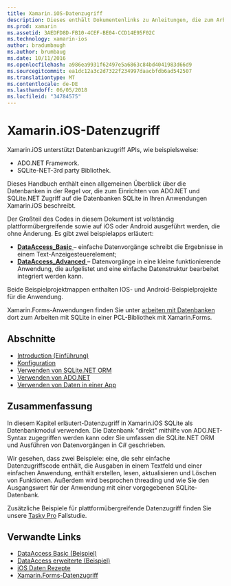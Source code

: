 ```yaml
---
title: Xamarin.iOS-Datenzugriff
description: Dieses enthält Dokumentenlinks zu Anleitungen, die zum Arbeiten mit lokalen Datenbanken in einer Anwendung Xamarin.iOS beschreiben. Verknüpften Inhalt erläutert SQLite.NET und ADO.NET.
ms.prod: xamarin
ms.assetid: 3AEDFD8D-FB10-4CEF-BE04-CCD14E95F02C
ms.technology: xamarin-ios
author: bradumbaugh
ms.author: brumbaug
ms.date: 10/11/2016
ms.openlocfilehash: a986ea9931f62497e5a6863c84bd4041983d66d9
ms.sourcegitcommit: ea1dc12a3c2d7322f234997daacbfdb6ad542507
ms.translationtype: MT
ms.contentlocale: de-DE
ms.lasthandoff: 06/05/2018
ms.locfileid: "34784575"
---
```

# <a name="xamarinios-data-access"></a>Xamarin.iOS-Datenzugriff

Xamarin.iOS unterstützt Datenbankzugriff APIs, wie beispielsweise:

-  ADO.NET Framework.
-  SQLite-NET-3rd party Bibliothek.

Dieses Handbuch enthält einen allgemeinen Überblick über die Datenbanken in der Regel vor, die zum Einrichten von ADO.NET und SQLite.NET Zugriff auf die Datenbanken SQLite in Ihren Anwendungen Xamarin.iOS beschreibt. 

Der Großteil des Codes in diesem Dokument ist vollständig plattformübergreifende sowie auf iOS oder Android ausgeführt werden, die ohne Änderung. Es gibt zwei beispielapps erläutert:

-  [**DataAccess_Basic** ](https://github.com/xamarin/mobile-samples/tree/master/DataAccess/Basic) – einfache Datenvorgänge schreibt die Ergebnisse in einem Text-Anzeigesteuerelement;
-  [**DataAccess_Advanced** ](https://github.com/xamarin/mobile-samples/tree/master/DataAccess/Advanced) – Datenvorgänge in eine kleine funktionierende Anwendung, die aufgelistet und eine einfache Datenstruktur bearbeitet integriert werden kann.

Beide Beispielprojektmappen enthalten IOS- und Android-Beispielprojekte für die Anwendung.

Xamarin.Forms-Anwendungen finden Sie unter [arbeiten mit Datenbanken](~/xamarin-forms/app-fundamentals/databases.md) dort zum Arbeiten mit SQLite in einer PCL-Bibliothek mit Xamarin.Forms.

## <a name="sections"></a>Abschnitte

-  [Introduction (Einführung)](introduction.md)
-  [Konfiguration](configuration.md)
-  [Verwenden von SQLite.NET ORM](using-sqlite-orm.md)
-  [Verwenden von ADO.NET](using-adonet.md)
-  [Verwenden von Daten in einer App](using-data-in-an-app.md)

## <a name="summary"></a>Zusammenfassung

In diesem Kapitel erläutert-Datenzugriff in Xamarin.iOS SQLite als Datenbankmodul verwenden. Die Datenbank "direkt" mithilfe von ADO.NET-Syntax zugegriffen werden kann oder Sie umfassen die SQLite.NET ORM und Ausführen von Datenvorgängen in C# geschrieben.

Wir gesehen, dass zwei Beispiele: eine, die sehr einfache Datenzugriffscode enthält, die Ausgaben in einem Textfeld und einer einfachen Anwendung, enthält erstellen, lesen, aktualisieren und Löschen von Funktionen. Außerdem wird besprochen threading und wie Sie den Ausgangswert für der Anwendung mit einer vorgegebenen SQLite-Datenbank.

Zusätzliche Beispiele für plattformübergreifende Datenzugriff finden Sie unsere [Tasky Pro](~/cross-platform/app-fundamentals/building-cross-platform-applications/case-study-tasky.md) Fallstudie.

## <a name="related-links"></a>Verwandte Links

- [DataAccess Basic (Beispiel)](https://github.com/xamarin/mobile-samples/tree/master/DataAccess/Basic)
- [DataAccess erweiterte (Beispiel)](https://github.com/xamarin/mobile-samples/tree/master/DataAccess/Advanced)
- [iOS Daten Rezepte](https://developer.xamarin.com/recipes/ios/data/sqlite/)
- [Xamarin.Forms-Datenzugriff](~/xamarin-forms/app-fundamentals/databases.md)
